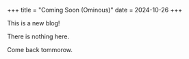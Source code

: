 +++
title = "Coming Soon (Ominous)"
date = 2024-10-26
+++

This is a new blog! 

There is nothing here.

Come back tommorow.
